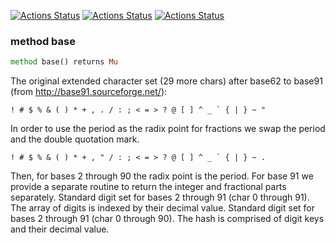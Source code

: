 [![Actions Status](https://github.com/tbrowder/Date-Utils/actions/workflows/linux.yml/badge.svg)](https://github.com/tbrowder/Date-Utils/actions) [![Actions Status](https://github.com/tbrowder/Date-Utils/actions/workflows/macos.yml/badge.svg)](https://github.com/tbrowder/Date-Utils/actions) [![Actions Status](https://github.com/tbrowder/Date-Utils/actions/workflows/windows.yml/badge.svg)](https://github.com/tbrowder/Date-Utils/actions)

### method base

```raku
method base() returns Mu
```

The original extended character set (29 more chars) after base62 to base91 (from http://base91.sourceforge.net/): 

    ! # $ % & ( ) * + , . / : ; < = > ? @ [ ] ^ _ ` { | } ~ " 

In order to use the period as the radix point for fractions we swap the period and the double quotation mark. 

    ! # $ % & ( ) * + , " / : ; < = > ? @ [ ] ^ _ ` { | } ~ . 

Then, for bases 2 through 90 the radix point is the period. For base 91 we provide a separate routine to return the integer and fractional parts separately. Standard digit set for bases 2 through 91 (char 0 through 91). The array of digits is indexed by their decimal value. Standard digit set for bases 2 through 91 (char 0 through 90). The hash is comprised of digit keys and their decimal value.

